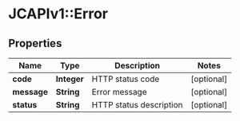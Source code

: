 # JCAPIv1::Error

## Properties
Name | Type | Description | Notes
------------ | ------------- | ------------- | -------------
**code** | **Integer** | HTTP status code | [optional] 
**message** | **String** | Error message | [optional] 
**status** | **String** | HTTP status description | [optional] 

